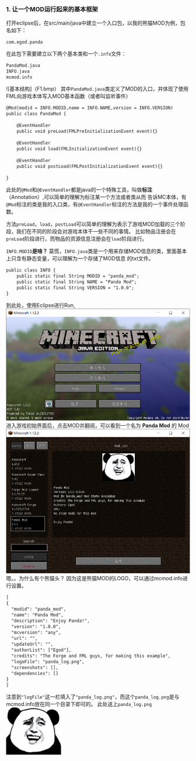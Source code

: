 ### 1. 让一个MOD运行起来的基本框架

打开eclipse后，在src/main/java中建立一个入口包，以我的熊猫MOD为例，包名如下：
```
com.egod.panda
```
在此包下需要建立以下两个基本类和一个`.info`文件：
```
PandaMod.java
INFO.java
mcmod.info
```
![基本结构]（F1.bmp）
其中`PandaMod.java`类定义了MOD的入口，并体现了使用FML向游戏本体写入MOD基本函数（或者叫监听事件）
```
@Mod(modid = INFO.MODID,name = INFO.NAME,version = INFO.VERSION)
public class PandaMod {
	
	@EventHandler
	public void preLoad(FMLPreInitializationEvent event){}

	@EventHandler
	public void load(FMLInitializationEvent event){}

	@EventHandler
	public void postLoad(FMLPostInitializationEvent event){}

}
```
此处的`@Mod`和`@EventHandler`都是java的一个特殊工具，叫做**标注**（Annotation）,可以简单的理解为标注某一个方法或者类从而
告诉MC本体，有`@Mod`标注的类是我的入口类，有`@EventHandler`标注的方法是我的一个事件处理函数。

方法`preLoad`，`load`，`postLoad`可以简单的理解为表示了游戏MOD加载的三个阶段，我们在不同的阶段会对游戏本体干一些不同的事情。
比如物品注册会在`preLoad`阶段进行，而物品的资源信息注册会在`load`阶段进行。

`INFO.MODID`**是啥？** 莫慌，`INFO.java`类是一个用来存储MOD信息的类，里面基本上只含有静态变量，可以理解为一个存储了MOD信息
的txt文件。
```
public class INFO {
	public static final String MODID = "panda_mod";
	public static final String NAME = "Panda Mod";
	public static final String VERSION = "1.0.0";
}
```
到此处，使用Eclipse进行Run,
![](F2.bmp)
进入游戏初始界面后，点击MOD并翻阅，可以看到一个名为 **Panda Mod** 的 Mod
![](F3.bmp)
嗯。。为什么有个熊猫头？ 因为这是熊猫MOD的LOGO，可以通过mcmod.info进行设置。
```
[
{
  "modid": "panda_mod",
  "name": "Panda Mod",
  "description": "Enjoy Panda!",
  "version": "1.0.0",
  "mcversion": "any",
  "url": "",
  "updateUrl": "",
  "authorList": ["Egod"],
  "credits": "The Forge and FML guys, for making this example",
  "logoFile": "panda_log.png",
  "screenshots": [],
  "dependencies": []
}
]
```
注意到`"logFile"`这一栏填入了`"panda_log.png"`，而这个`panda_log.png`是与mcmod.info放在同一个目录下即可的。
此处送上`panda_log.png`
![panda_log.png](panda_log.png)
